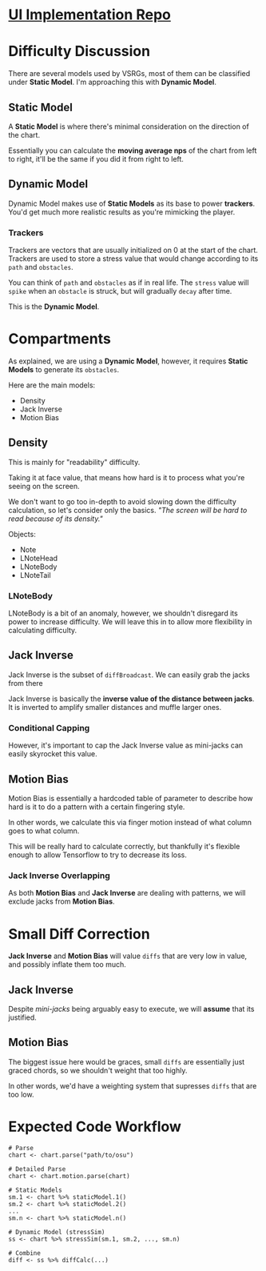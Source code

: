 # [UI Implementation Repo](https://github.com/Eve-ning/osutools_ui)

# Difficulty Discussion

There are several models used by VSRGs, most of them can be classified under **Static Model**. I'm approaching this with **Dynamic Model**.

## Static Model

A **Static Model** is where there's minimal consideration on the direction of the chart.

Essentially you can calculate the **moving average nps** of the chart from left to right, it'll be the same if you did it from right to left.

## Dynamic Model

Dynamic Model makes use of **Static Models** as its base to power **trackers**. You'd get much more realistic results as you're mimicking the player.

### Trackers

Trackers are vectors that are usually initialized on 0 at the start of the chart. Trackers are used to store a stress value that would change according to its `path` and `obstacles`.

You can think of `path` and `obstacles` as if in real life. The `stress` value will `spike` when an `obstacle` is struck, but will gradually `decay` after time.

This is the **Dynamic Model**.

# Compartments

As explained, we are using a **Dynamic Model**, however, it requires **Static Models** to generate its `obstacles`.

Here are the main models:
- Density
- Jack Inverse
- Motion Bias

## Density

This is mainly for "readability" difficulty.

Taking it at face value, that means how hard is it to process what you're seeing on the screen.

We don't want to go too in-depth to avoid slowing down the difficulty calculation, so let's consider only the basics. *"The screen will be hard to read because of its density."*

Objects:
- Note
- LNoteHead
- LNoteBody
- LNoteTail

### LNoteBody

LNoteBody is a bit of an anomaly, however, we shouldn't disregard its power to increase difficulty. We will leave this in to allow more flexibility in calculating difficulty.

## Jack Inverse

Jack Inverse is the subset of `diffBroadcast`. We can easily grab the jacks from there

Jack Inverse is basically the **inverse value of the distance between jacks**. It is inverted to amplify smaller distances and muffle larger ones.

### Conditional Capping 

However, it's important to cap the Jack Inverse value as mini-jacks can easily skyrocket this value.

## Motion Bias

Motion Bias is essentially a hardcoded table of parameter to describe how hard is it to do a pattern with a certain fingering style.

In other words, we calculate this via finger motion instead of what column goes to what column.

This will be really hard to calculate correctly, but thankfully it's flexible enough to allow Tensorflow to try to decrease its loss.

### Jack Inverse Overlapping

As both **Motion Bias** and **Jack Inverse** are dealing with patterns, we will exclude jacks from **Motion Bias**.

# Small Diff Correction

**Jack Inverse** and **Motion Bias** will value `diffs` that are very low in value, and possibly inflate them too much.

## Jack Inverse
Despite *mini-jacks* being arguably easy to execute, we will **assume** that its justified.

## Motion Bias
The biggest issue here would be graces, small `diffs` are essentially just graced chords, so we shouldn't weight that too highly.

In other words, we'd have a weighting system that supresses `diffs` that are too low.

# Expected Code Workflow

```{r}
# Parse
chart <- chart.parse("path/to/osu")

# Detailed Parse
chart <- chart.motion.parse(chart)

# Static Models
sm.1 <- chart %>% staticModel.1() 
sm.2 <- chart %>% staticModel.2() 
...
sm.n <- chart %>% staticModel.n() 

# Dynamic Model (stressSim)
ss <- chart %>% stressSim(sm.1, sm.2, ..., sm.n)

# Combine
diff <- ss %>% diffCalc(...)
```



